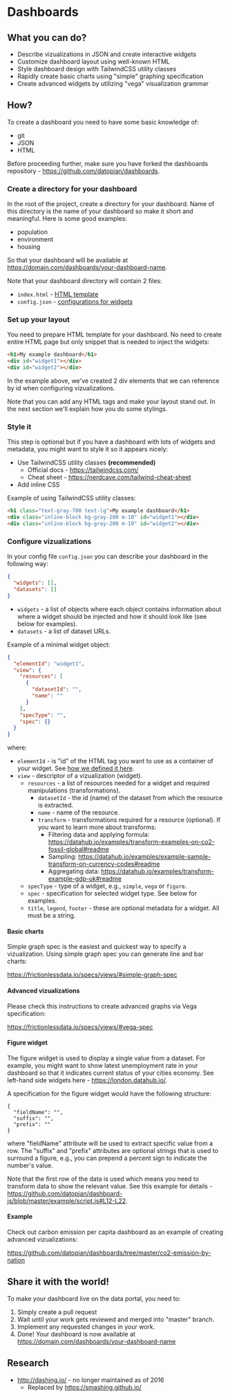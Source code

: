 # Dashboards

## What you can do?

* Describe vizualizations in JSON and create interactive widgets 
* Customize dashboard layout using well-known HTML
* Style dashboard design with TailwindCSS utility classes 
* Rapidly create basic charts using "simple" graphing specification 
* Create advanced widgets by utilizing "vega" visualization grammar 

## How?

To create a dashboard you need to have some basic knowledge of:

* git
* JSON
* HTML

Before proceeding further, make sure you have forked the dashboards repository - https://github.com/datopian/dashboards.

### Create a directory for your dashboard

In the root of the project, create a directory for your dashboard. Name of this directory is the name of your dashboard so make it short and meaningful. Here is some good examples:

* population
* environment
* housing

So that your dashboard will be available at https://domain.com/dashboards/your-dashboard-name.

Note that your dashboard directory will contain 2 files:

* `index.html` - [HTML template](#Set-up-your-layout)
* `config.json` - [configurations for widgets](#Configure-vizualizations)

### Set up your layout

You need to prepare HTML template for your dashboard. No need to create entire HTML page but only snippet that is needed to inject the widgets:

```html
<h1>My example dashboard</h1>
<div id="widget1"></div>
<div id="widget2"></div>
```

In the example above, we've created 2 div elements that we can reference by id when configuring vizualizations.

Note that you can add any HTML tags and make your layout stand out. In the next section we'll explain how you do some stylings.

### Style it

This step is optional but if you have a dashboard with lots of widgets and metadata, you might want to style it so it appears nicely:

* Use TailwindCSS utility classes **(recommended)**
  * Official docs - https://tailwindcss.com/
  * Cheat sheet - https://nerdcave.com/tailwind-cheat-sheet
* Add inline CSS

Example of using TailwindCSS utility classes:

```html
<h1 class="text-gray-700 text-lg">My example dashboard</h1>
<div class="inline-block bg-gray-200 m-10" id="widget1"></div>
<div class="inline-block bg-gray-200 m-10" id="widget2"></div>
```

### Configure vizualizations

In your config file `config.json` you can describe your dashboard in the following way:

```json
{
  "widgets": [],
  "datasets": []
}
```

* `widgets` - a list of objects where each object contains information about where a widget should be injected and how it should look like (see below for examples).
* `datasets` - a list of dataset URLs.

Example of a minimal widget object:

```json
{
  "elementId": "widget1",
  "view": {
    "resources": [
      {
        "datasetId": "",
        "name": ""
      }
    ],
    "specType": "",
    "spec": {}
  }
}
```

where:

* `elementId` - is "id" of the HTML tag you want to use as a container of your widget. See [how we defined it here](#Set-up-your-layout).
* `view` - descriptor of a vizualization (widget).
  * `resources` - a list of resources needed for a widget and required manipulations (transformations).
  	* `datasetId` - the id (name) of the dataset from which the resource is extracted.
  	* `name` - name of the resource.
  	* `transform` - transformations required for a resource (optional). If you want to learn more about transforms:
  	  * Filtering data and applying formula: https://datahub.io/examples/transform-examples-on-co2-fossil-global#readme
  	  * Sampling: https://datahub.io/examples/example-sample-transform-on-currency-codes#readme
  	  * Aggregating data: https://datahub.io/examples/transform-example-gdp-uk#readme
  * `specType` - type of a widget, e.g., `simple`, `vega` or `figure`.
  * `spec` - specification for selected widget type. See below for examples.
  * `title`, `legend`, `footer` - these are optional metadata for a widget. All must be a string.

#### Basic charts

Simple graph spec is the easiest and quickest way to specify a vizualization. Using simple graph spec you can generate line and bar charts:

https://frictionlessdata.io/specs/views/#simple-graph-spec

#### Advanced vizualizations

Please check this instructions to create advanced graphs via Vega specification:

https://frictionlessdata.io/specs/views/#vega-spec

#### Figure widget

The figure widget is used to display a single value from a dataset. For example, you might want to show latest unemployment rate in your dashboard so that it indicates current status of your cities economy. See left-hand side widgets here - https://london.datahub.io/.

A specification for the figure widget would have the following structure:

```
{
  "fieldName": "",
  "suffix": "",
  "prefix": ""
}
```

where "fieldName" attribute will be used to extract specific value from a row. The "suffix" and "prefix" attributes are optional strings that is used to surround a figure, e.g., you can prepend a percent sign to indicate the number's value.

Note that the first row of the data is used which means you need to transform data to show the relevant value. See this example for details - https://github.com/datopian/dashboard-js/blob/master/example/script.js#L12-L22.

#### Example

Check out carbon emission per capita dashboard as an example of creating advanced vizualizations:

https://github.com/datopian/dashboards/tree/master/co2-emission-by-nation

## Share it with the world!

To make your dashboard live on the data portal, you need to:

1. Simply create a pull request
2. Wait until your work gets reviewed and merged into "master" branch.
3. Implement any requested changes in your work.
4. Done! Your dashboard is now available at https://domain.com/dashboards/your-dashboard-name


## Research

* http://dashing.io/ - no longer maintained as of 2016
  * Replaced by https://smashing.github.io/
